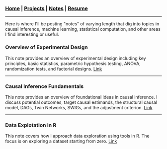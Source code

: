 ### [Home](README.md) | [Projects](Projects.md) | [Notes](Notes.md) | [Resume](docs/Adam_R_Rohde_Resume.pdf)


---

Here is where I'll be posting "notes" of varying length that dig into topics in causal inference, machine learning, statistical computation, and other areas I find interesting or useful.



### Overview of Experimental Design
This note provides an overview of experimental design including key principles, basic statistics, parametric hypothesis testing, ANOVA, randomization tests, and factorial designs.  [Link](Notes/Experimental-Design.html) 

--- 

### Causal Inference Fundamentals
This note provides an overview of foundational ideas in causal inference. I discuss potential outcomes, target causal estimands, the structural causal model, DAGs, Twin Networks, SWIGs, and the adjustment criterion. [Link](Notes/Causal-Inference-Fundamentals.html) 

--- 


### Data Explotation in R
This note covers how I approach data exploration using tools in R. The focus is on exploring a dataset starting from zero. [Link](Notes/Data-Exploation---R.html) 



